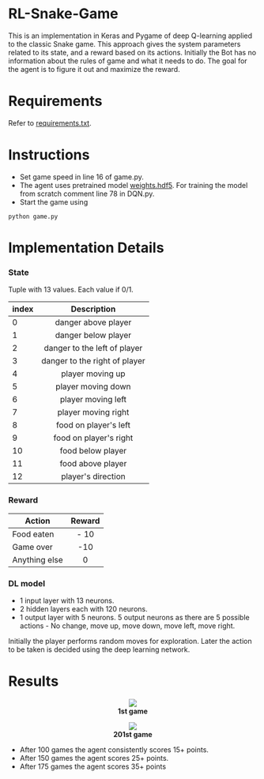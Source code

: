 # RL-Snake-Game
This is an implementation in Keras and Pygame of deep Q-learning applied to the classic Snake game. This approach gives the system parameters related to its state, and a reward based on its actions. Initially the Bot has no information about the rules of game and what it needs to do. The goal for the agent is to figure it out and maximize the reward. 

# Requirements
Refer to [requirements.txt](../master/requirements.txt).

# Instructions
* Set game speed in line 16 of game.py.
* The agent uses pretrained model [weights.hdf5](../master/weights.hdf5). For training the model from scratch comment line 78 in DQN.py.
* Start the game using 
``` 
python game.py
```

# Implementation Details

### State

Tuple with 13 values. Each value if 0/1. 

| index |    Description  			    	  |
|-------|:-----------------------------:|
| 0 	  |danger above player 			      | 
| 1   	|danger below player    		    |  
| 2   	|danger to the left of player 	|  
| 3   	|danger to the right of player 	|  
| 4  	  |player moving up 				      |  
| 5   	|player moving down 			      |  
| 6   	|player moving left 			      |  
| 7   	|player moving right 			      |  
| 8  	  |food on player's left 		      |  
| 9  	  |food on player's right 	      |  
| 10    |food below player 			      	|  
| 11 	  |food above player 			      	|  
| 12 	  |player's direction 		      	|  

### Reward 
|Action        | Reward |
|--------------|:------:|
|Food eaten    | - 10   |
|Game over     | -10    |
|Anything else |  0     |

### DL model
* 1 input layer with 13 neurons.
* 2 hidden layers each with 120 neurons.
* 1 output layer with 5 neurons. 5 output neurons as there are 5 possible actions - No change, move up, move down, move left, move right.

Initially the player performs random moves for exploration. Later the action to be taken is decided using the deep learning network.

# Results

<p align="center"> 
    <img src="../master/images/game1.gif">
    <br/>
  <b>1st game</b>
 </p>
 <p align="center"> 
    <img src="../master/images/game201.gif">
    <br/>
    <b>201st game</b>
 </p>


* After 100 games the agent consistently scores 15+ points.
* After 150 games the agent scores 25+ points.
* After 175 games the agent scores 35+ points
